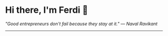 <h1>Hi there, I'm Ferdi 👋</h1>

<p><em>
  "Good entrepreneurs don't fail because they stay at it." — Naval Ravikant
</em></p>

---
